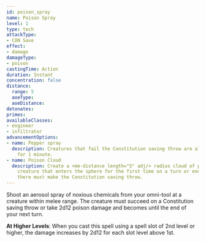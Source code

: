 ```yaml
---
id: poison_spray
name: Poison Spray
level: 1
type: tech
attackType:
- CON Save
effect:
- damage
damageType:
- poison
castingTime: Action
duration: Instant
concentration: false
distance:
  range: 5
  aoeType: 
  aoeDistance: 
detonates: 
primes: 
availableClasses:
- engineer
- infiltrator
advancementOptions:
- name: Pepper spray
  description: Creatures that fail the Constitution saving throw are also blinded
    for 1 minute.
- name: Poison Cloud
  description: Create a <me-distance length="5" adj/> radius cloud of poison that persists for 1 minute. Each
    creature that enters the sphere for the first time on a turn or ends its turn
    there must make the Constitution saving throw.
---
```

Shoot an aerosol spray of noxious chemicals from your omni-tool at a creature within melee range. The creature must
succeed on a Constitution saving throw or take 2d12 poison damage and becomes <me-condition id="poisoned"/> until the end
of your next turn.

__At Higher Levels__: When you cast this spell using a spell slot of 2nd level or higher, the damage increases
by 2d12 for each slot level above 1st.
